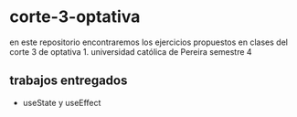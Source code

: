 # corte-3-optativa
en este repositorio encontraremos los ejercicios propuestos en clases del corte 3 de optativa 1. universidad católica de Pereira semestre 4 
## trabajos entregados
-  useState y useEffect
